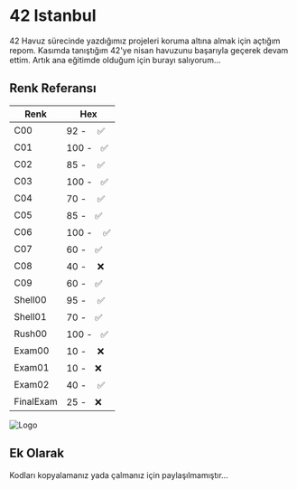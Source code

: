
# 42 Istanbul

42 Havuz sürecinde yazdığımız projeleri koruma altına almak için açtığım repom. Kasımda tanıştığım 42'ye nisan havuzunu başarıyla geçerek devam ettim. Artık ana 
eğitimde olduğum için burayı salıyorum...


## Renk Referansı

| Renk             | Hex                                                                |
| ----------------- | ------------------------------------------------------------------ |
| C00 | 92 - ㅤ✅ |
| C01 | 100 -ㅤ✅ |
| C02 | 85 -ㅤ ✅ |
| C03 | 100 -ㅤ✅ | 
| C04 | 70 - ㅤ✅ |
| C05 | 85 -ㅤ✅ |
| C06 | 100 -ㅤ ✅ |
| C07 | 60 -ㅤ✅ | 
| C08 | 40 - ㅤ❌ |
| C09 | 60 -ㅤ✅ |
| Shell00 | 95 -ㅤ ✅ |
| Shell01 | 70 -ㅤ✅ | 
| Rush00 | 100 -ㅤ✅ |
| Exam00 | 10 -ㅤ ❌ |
| Exam01 | 10 -ㅤ❌ | 
| Exam02 | 40 -ㅤ ✅ |
| FinalExam | 25 -ㅤ❌ | 

![Logo](https://imgur.com/FSpAvsG.png)

    
## Ek Olarak

Kodları kopyalamanız yada çalmanız için paylaşılmamıştır...

  
